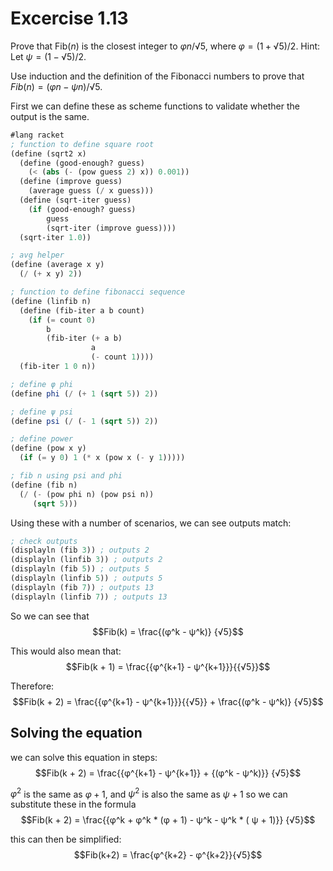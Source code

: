 # Excercise 1.13
Prove that Fib($n$) is the closest integer to $φn /√5$, where $φ =(1 + √5)/2$. 
Hint: Let $ψ =(1 − √5)/2$.

Use induction and the definition of the Fibonacci numbers to prove that $Fib(n)=(φn −ψn )/√5$.

First we can define these as scheme functions to validate whether the output is the same.
```scheme
#lang racket
; function to define square root
(define (sqrt2 x)
  (define (good-enough? guess)
    (< (abs (- (pow guess 2) x)) 0.001))
  (define (improve guess)
    (average guess (/ x guess)))
  (define (sqrt-iter guess)
    (if (good-enough? guess)
        guess
        (sqrt-iter (improve guess))))
  (sqrt-iter 1.0))

; avg helper
(define (average x y)
  (/ (+ x y) 2))

; function to define fibonacci sequence
(define (linfib n)
  (define (fib-iter a b count)
    (if (= count 0)
        b
        (fib-iter (+ a b)
                  a
                  (- count 1))))
  (fib-iter 1 0 n))

; define φ phi
(define phi (/ (+ 1 (sqrt 5)) 2))

; define ψ psi
(define psi (/ (- 1 (sqrt 5)) 2))

; define power
(define (pow x y)
  (if (= y 0) 1 (* x (pow x (- y 1)))))

; fib n using psi and phi
(define (fib n)
  (/ (- (pow phi n) (pow psi n))
     (sqrt 5)))
```

Using these with a number of scenarios, we can see outputs match:
```scheme
; check outputs
(displayln (fib 3)) ; outputs 2
(displayln (linfib 3)) ; outputs 2
(displayln (fib 5)) ; outputs 5
(displayln (linfib 5)) ; outputs 5
(displayln (fib 7)) ; outputs 13
(displayln (linfib 7)) ; outputs 13
```

So we can see that 
$$Fib(k) = \frac{(φ^k - ψ^k)} {√5}$$

This would also mean that:
$$Fib(k + 1) = \frac{{φ^{k+1} - ψ^{k+1}}}{{√5}}$$

Therefore:
$$Fib(k + 2) = \frac{{φ^{k+1} - ψ^{k+1}}}{{√5}} + \frac{(φ^k - ψ^k)} {√5}$$



## Solving the equation
we can solve this equation in steps:
$$Fib(k + 2) = \frac{{φ^{k+1} - ψ^{k+1}} + {(φ^k - ψ^k)}} {√5}$$

$φ^2$ is the same as $φ+1$, and $ψ^2$ is also the same as $ψ+1$ so we can substitute these in the formula 
$$Fib(k + 2) = \frac{{φ^k + φ^k * (φ + 1)  - ψ^k -  ψ^k * ( ψ + 1)}} {√5}$$

this can then be simplified:
$$Fib(k+2) = \frac{φ^{k+2} - φ^{k+2}}{√5}$$
